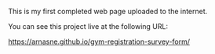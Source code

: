 This is my first completed web page uploaded to the internet.

You can see this project live at the following URL:

https://arnasne.github.io/gym-registration-survey-form/
